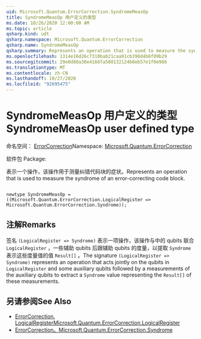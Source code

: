 ```yaml
---
uid: Microsoft.Quantum.ErrorCorrection.SyndromeMeasOp
title: SyndromeMeasOp 用户定义的类型
ms.date: 10/26/2020 12:00:00 AM
ms.topic: article
qsharp.kind: udt
qsharp.namespace: Microsoft.Quantum.ErrorCorrection
qsharp.name: SyndromeMeasOp
qsharp.summary: Represents an operation that is used to measure the syndrome of an error-correcting code block.
ms.openlocfilehash: 1314e16d26c7310bab21caa91cb398d4b6f09b29
ms.sourcegitcommit: 29e0d88a30e4166fa580132124b0eb57e1f0e986
ms.translationtype: MT
ms.contentlocale: zh-CN
ms.lasthandoff: 10/27/2020
ms.locfileid: "92695475"
---
```

# <a name="syndromemeasop-user-defined-type"></a><span data-ttu-id="c59e8-102">SyndromeMeasOp 用户定义的类型</span><span class="sxs-lookup"><span data-stu-id="c59e8-102">SyndromeMeasOp user defined type</span></span>

<span data-ttu-id="c59e8-103">命名空间： [ErrorCorrection](xref:Microsoft.Quantum.ErrorCorrection)</span><span class="sxs-lookup"><span data-stu-id="c59e8-103">Namespace: [Microsoft.Quantum.ErrorCorrection](xref:Microsoft.Quantum.ErrorCorrection)</span></span>

<span data-ttu-id="c59e8-104">软件包 [](https://nuget.org/packages/)</span><span class="sxs-lookup"><span data-stu-id="c59e8-104">Package: [](https://nuget.org/packages/)</span></span>


<span data-ttu-id="c59e8-105">表示一个操作，该操作用于测量纠错代码块的症状。</span><span class="sxs-lookup"><span data-stu-id="c59e8-105">Represents an operation that is used to measure the syndrome of an error-correcting code block.</span></span>

```qsharp

newtype SyndromeMeasOp = ((Microsoft.Quantum.ErrorCorrection.LogicalRegister => Microsoft.Quantum.ErrorCorrection.Syndrome));
```



## <a name="remarks"></a><span data-ttu-id="c59e8-106">注解</span><span class="sxs-lookup"><span data-stu-id="c59e8-106">Remarks</span></span>

<span data-ttu-id="c59e8-107">签名 `(LogicalRegister => Syndrome)` 表示一项操作，该操作与中的 qubits 联合 `LogicalRegister` ，一些辅助 qubits 后跟辅助 qubits 的度量，以提取 `Syndrome` 表示这些度量值的值 `Result[]` 。</span><span class="sxs-lookup"><span data-stu-id="c59e8-107">The signature `(LogicalRegister => Syndrome)` represents an operation that acts jointly on the qubits in `LogicalRegister` and some auxiliary qubits followed by a measurements of the auxiliary qubits to extract a `Syndrome` value representing the `Result[]` of these measurements.</span></span>

## <a name="see-also"></a><span data-ttu-id="c59e8-108">另请参阅</span><span class="sxs-lookup"><span data-stu-id="c59e8-108">See Also</span></span>

- [<span data-ttu-id="c59e8-109">ErrorCorrection. LogicalRegister</span><span class="sxs-lookup"><span data-stu-id="c59e8-109">Microsoft.Quantum.ErrorCorrection.LogicalRegister</span></span>](xref:Microsoft.Quantum.ErrorCorrection.LogicalRegister)
- [<span data-ttu-id="c59e8-110">ErrorCorrection。</span><span class="sxs-lookup"><span data-stu-id="c59e8-110">Microsoft.Quantum.ErrorCorrection.Syndrome</span></span>](xref:Microsoft.Quantum.ErrorCorrection.Syndrome)